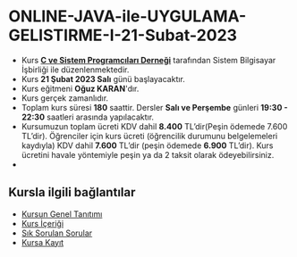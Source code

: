 # ONLINE-JAVA-ile-UYGULAMA-GELISTIRME-I-21-Subat-2023

+ Kurs [__C ve Sistem Programcıları Derneği__](http://www.csystem.org/) tarafından Sistem Bilgisayar İşbirliği ile düzenlenmektedir.
+ Kurs __21 Şubat 2023 Salı__ günü başlayacaktır.
+ Kurs eğitmeni __Oğuz KARAN__'dır.
+ Kurs gerçek zamanlıdır.
+ Toplam kurs süresi __180__ saattir. Dersler __Salı ve Perşembe__ günleri __19:30 - 22:30__ saatleri arasında yapılacaktır.
+ Kursumuzun toplam ücreti KDV dahil __8.400__ TL’dir(Peşin ödemede 7.600 TL’dir). Öğrenciler için kurs ücreti (öğrencilik durumunu belgelemeleri kaydıyla) KDV dahil __7.600__ TL’dir (peşin ödemede __6.900__ TL’dir). Kurs ücretini havale yöntemiyle peşin ya da 2 taksit olarak ödeyebilirsiniz.
+ 
## Kursla ilgili bağlantılar
+ [Kursun Genel Tanıtımı](https://github.com/CSD-1993/ONLINE-JAVA-ile-UYGULAMA-GELISTIRME-I-21-Subat-2023/blob/main/kurs_tanitimi.md)
+ [Kurs İçeriği](https://github.com/CSD-1993/ONLINE-JAVA-ile-UYGULAMA-GELISTIRME-I-21-Subat-2023/blob/main/kurs_icerigi.md)
+ [Sık Sorulan Sorular](https://github.com/CSD-1993/ONLINE-JAVA-ile-UYGULAMA-GELISTIRME-I-21-Subat-2023/blob/main/sss.md)
+ [Kursa Kayıt](https://us02web.zoom.us/meeting/register/tZArdO6rqj4jH9Eq6wcfQidngsX7liEcWLO3)
